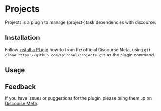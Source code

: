 # Projects

Projects is a plugin to manage (project-)task dependencies with discourse. 

## Installation

Follow [Install a Plugin](https://meta.discourse.org/t/install-a-plugin/19157)
how-to from the official Discourse Meta, using `git clone https://github.com/spirobel/projects.git`
as the plugin command.

## Usage

## Feedback

If you have issues or suggestions for the plugin, please bring them up on
[Discourse Meta](https://meta.discourse.org).

